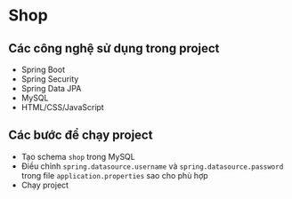 # Shop

## Các công nghệ sử dụng trong project
- Spring Boot
- Spring Security
- Spring Data JPA
- MySQL
- HTML/CSS/JavaScript

## Các bước để chạy project
- Tạo schema `shop` trong MySQL
- Điều chỉnh `spring.datasource.username` và `spring.datasource.password` trong file `application.properties` sao cho phù hợp
- Chạy project
